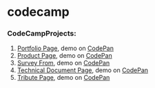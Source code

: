 # codecamp
### CodeCampProjects:
1. [Portfolio Page](https://github.com/achichikalova/codecamp/tree/main/portfolio_page), demo on [CodePan](https://codepen.io/tonya-chi/full/ExyPPzm)
2. [Product Page](https://github.com/achichikalova/codecamp/tree/main/portfolio_page), demo on [CodePan](https://codepen.io/tonya-chi/full/XWdOPLz)
3. [Survey From](https://github.com/achichikalova/codecamp/tree/main/survey), demo on [CodePan](https://codepen.io/tonya-chi/full/XWdyxwr)
4. [Technical Document Page](https://github.com/achichikalova/codecamp/tree/main/technical_doc_page), demo on [CodePan](https://codepen.io/tonya-chi/full/OJNYqzN)
5. [Tribute Page](https://github.com/achichikalova/codecamp/tree/main/tribute_page), demo on [CodePan](https://codepen.io/tonya-chi/full/bGpxQRG)
